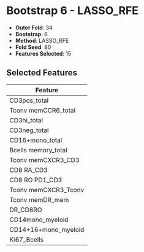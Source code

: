 # Bootstrap 6 - LASSO_RFE

- **Outer Fold**: 34
- **Bootstrap**: 6
- **Method**: LASSO_RFE
- **Fold Seed**: 80
- **Features Selected**: 15

## Selected Features

| Feature |
|---------|
| CD3pos_total |
| Tconv memCCR6_total |
| CD3hi_total |
| CD3neg_total |
| CD16+mono_total |
| Bcells memory_total |
| Tconv memCXCR3_CD3 |
| CD8 RA_CD3 |
| CD8 RO PD1_CD3 |
| Tconv memCXCR3_Tconv |
| Tconv memDR_mem |
| DR_CD8RO |
| CD14mono_myeloid |
| CD14+16+mono_myeloid |
| Ki67_Bcells |
